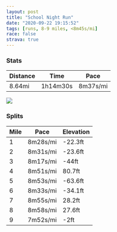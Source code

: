 ```yaml
---
layout: post
title: "School Night Run"
date: "2020-09-22 19:15:52"
tags: [runs, 8-9 miles, <8m45s/mi]
race: false
strava: true
---
```


### Stats

| Distance | Time | Pace |
|----------|------|------|
|8.64mi|1h14m30s|8m37s/mi|

<img src='https://maps.googleapis.com/maps/api/staticmap?maptype=roadmap&path=enc:}yfwFldgbMcAWk@CaAPSlDOr@Cp@EpFPl@WxAb@tAI^EnAe@p@FfA]jGAtDObDg@h@uBHQXEvDIl@AvEW`AR~A@n@IjBGZD|BCXUdA?rFG~BMjA?nBKb@_BXk@Cw@XHjAKrA?pAMjAHbA?hDcBe@uADcA]_@Fq@`@yAIa@LQVQhA_AnACEVwBYKiAXqCT[^qDAeCVcAZ}BZqBHo@RyADo@\WImA?wCj@cBFkAb@_BHsA^uCDwATW[oBt@YZwAAm@O}@b@}@D[V{DN}F`Ai@Um@RwBFuAb@[G_@Lc@AeAf@{@NwDVi@VwBV}@h@e@C_AYoB`@m@ZuBXULIROWoAJgBj@[@w@f@gAbB{BxB[r@[NiArAq@dAsA|Ao@b@a@p@mAlAqB~BQ`@gBpBu@hAqA|@g@|@aAl@oBhCUN}Co@q@eAcAPgDIcCm@}@AYe@[Di@rAgAbGo@|Cu@tC[j@s@jBg@zBMnAs@~AqC`OyBpJWnBcA~DUbBu@`DaAlH_BbG{AzGmBrJe@zCiApEu@tDM|AW|AEz@y@lEQFQo@{@[yAuAm@?{ApB{Aa@Ue@UOeAEs@W}@_AmDw@qBsAQDYMSY{BsAi@m@Y?{AwAyBwAcAa@e@m@s@WS[iBcA_AgAmAa@Ye@}CeBc@Kq@{@w@Uo@m@aBw@O@_AdCw@pAiAhDG~@Se@s@w@m@YgAkAm@Oo@oAo@GIICWm@o@k@KQ_@eAe@cByAqAMg@q@g@YcCy@]Wy@w@[g@a@Ca@u@Ou@UH?n@e@fAyCnDeBnCQfAIHe@yA[k@QCqAeByCsAW[o@Nc@V_@j@o@h@o@lBa@l@m@hAWvASZCjBY^Ab@a@Vg@rAi@eAUOg@IaAeBm@OyCyBq@_@e@MQJu@dAYfAi@v@m@fC_@RO`@m@n@MzA[`Ae@t@?t@UtCYjA]HiA[IKUk@_@[FSIKi@?]_@{@g@_BCAr@w@tAUt@SnA[v@m@dAy@LGLMbA@pAIj@IJ@JLBi@]KYcBUo@j@i@CeAm@[EeAFs@Uo@Xe@b@QhA]t@?dBKl@}@\O|@x@jDgApCO~@_A~@}@RGl@Dh@QdAq@rAy@j@wBrE]^q@VIRDPQL[EGM&key=AIzaSyC1MId7bFpkLXNAaYhBSTb8jLyiSqzbDtM&size=800x800&markers=color:yellow|label:S|40.67247,-73.93367&markers=color:green|label:F|40.755710000000036,-73.9950499999999'>

### Splits

| Mile | Pace | Elevation |
|------|------|-----------|
|1|8m28s/mi|-22.3ft|
|2|8m31s/mi|-23.6ft|
|3|8m17s/mi|-44ft|
|4|8m51s/mi|80.7ft|
|5|8m53s/mi|-63.6ft|
|6|8m33s/mi|-34.1ft|
|7|8m55s/mi|28.2ft|
|8|8m58s/mi|27.6ft|
|9|7m52s/mi|-2ft|
